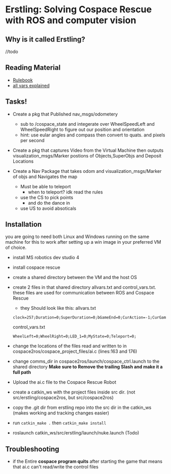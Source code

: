 # Erstling: Solving Cospace Rescue with ROS and computer vision 

## Why is it called Erstling?
//todo

## Reading Material 
- [Rulebook](https://junior.robocup.org/wp-content/uploads/2019Rules/2019_RescueSimulation_Final.pdf)
- [all vars explained](http://cospacerobot.org/documents/CSR-Rescue%202016%20Help%20(Secondary)/index.html#!advancedConditions)

## Tasks!

- Create a pkg that Published nav_msgs/odometery 
    - sub to /cospace_state and integerate over WheelSpeedLeft and WheelSpeedRight to figure out our position and orientation 
    - hint: use eular angles and compass then convert to quats. and pixels per second

- Create a pkg that captures Video from the Virtual Machine then outputs visualization_msgs/Marker postions of Objects,SuperObjs and Deposit Locations

- Create a Nav Package that takes odom and visualization_msgs/Marker of objs and Navigates the map
    - Must be able to teleport 
        - when to teleport? idk read the rules
    - use the CS to pick points
        - and do the dance in 
    - use US to avoid absoticals 

## Installation
you are going to need both Linux and Windows running on the same machine for this to work
after setting up a win image in your preferred VM of choice.

- install MS robotics dev studio 4
- install cospace rescue
- create a shared directory between the VM and the host OS
- create 2 files in that shared directory allvars.txt and control_vars.txt. these files are used for communication between ROS and Cospace Rescue
    - they Should look like this:
    allvars.txt
    
    ``` 
    clock=257;Duration=0;SuperDuration=0;bGameEnd=0;CurAction=-1;CurGame=0;SuperObj_Num=0;SuperObj_X=0;SuperObj_Y=0;Teleport=0;LoadedObjects=0;US_Front=9;US_Left=19;US_Right=86;CSLeft_R=231;CSLeft_G=40;CSLeft_B=42;CSRight_R=204;CSRight_G=217;CSRight_B=255;PositionX=0;PositionY=0;TM_State=1;Compass=280;Time=132;WheelLeft=0;WheelRight=0;LED_1=0;MyState=0;
    ```

    control_vars.txt
    ```
    WheelLeft=0;WheelRight=0;LED_1=0;MyState=0;Teleport=0;
    ```

- change the locations of the files read and written to in cospace2ros/cospace_project_files/ai.c (lines:163 and 176)
- change comms_dir in cospace2ros/launch/cospace_ctrl.launch to the shared directory **Make sure to Remove the trailing Slash and make it a full path** 
- Upload the ai.c file to the Cospace Rescue Robot
- create a catkin_ws with the project files inside src dir. (not src/erstling/cospace2ros, but src/cospace2ros)
- copy the .git dir from erstling repo into the src dir in the catkin_ws (makes working and tracking changes easier)
- run ```catkin_make .``` then ```catkin_make install```
- roslaunch catkin_ws/src/erstling/launch/nuke.launch (Todo)

## Troubleshooting
- if the Entire **cospace program quits** after starting the game that means that ai.c can't read/write the control files 
